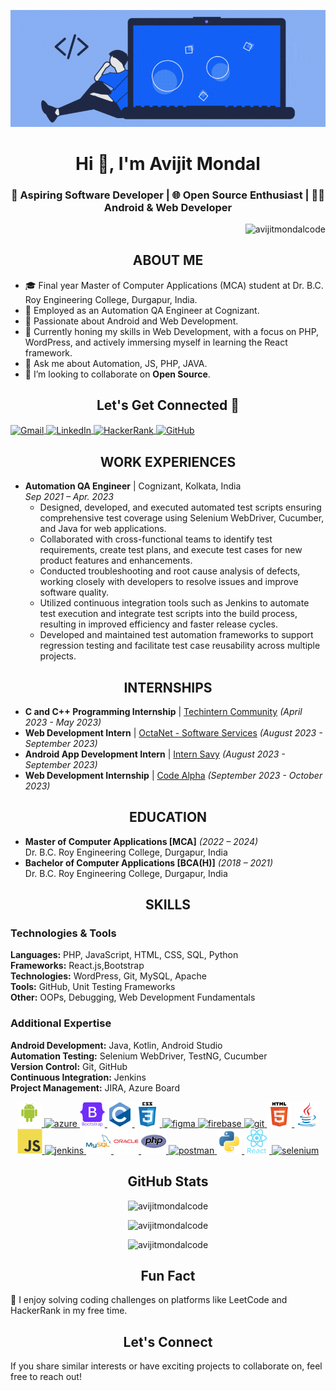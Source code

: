 <!-- Start Header -->
<p align="center">
    <img src="https://github.com/avijitmondalcode/avijitmondalcode/blob/main/Red%20and%20black%20Fashion%20Sale%20Facebook%20Cover%20(1).gif" alt="logo">
</p>
<h1 align="center">Hi 👋, I'm Avijit Mondal</h1>
<h3 align="center">🌟 Aspiring Software Developer | 🌐 Open Source Enthusiast | 👨‍💻 Android & Web Developer</h3>
<p align="right">
    <img src="https://komarev.com/ghpvc/?username=avijitmondalcode&label=Profile%20views&color=0e75b6&style=flat" alt="avijitmondalcode">
</p>
<!-- End Header -->

<!-- Start About Me -->
<div class="section-title">
    <h2 align="center">ABOUT ME</h2>
</div>
<ul>
    <li>🎓 Final year Master of Computer Applications (MCA) student at Dr. B.C. Roy Engineering College, Durgapur, India.</li>
    <li>💼 Employed as an Automation QA Engineer at Cognizant.</li>
    <li>👀 Passionate about Android and Web Development.</li>
    <li>🌱 Currently honing my skills in Web Development, with a focus on PHP, WordPress, and actively immersing myself in learning the React framework.</li>
    <li>💬 Ask me about Automation, JS, PHP, JAVA.</li>
    <li>👯 I’m looking to collaborate on <strong>Open Source</strong>.</li>
</ul>
<!-- End About Me -->

<!-- Start Let's Get Connected -->
<div class="section-title">
    <h2 align="center">Let's Get Connected 🤝</h2>
</div>
<p>
    <a href="mailto:avijitmondalasn12@gmail.com" target="_blank">
        <img align="center" src="https://upload.wikimedia.org/wikipedia/commons/thumb/7/7e/Gmail_icon_%282020%29.svg/2560px-Gmail_icon_%282020%29.svg.png" alt="Gmail" height="30" width="40">
    </a>
    <a href="https://linkedin.com/in/avijit-mondal12" target="_blank">
        <img align="center" src="https://raw.githubusercontent.com/rahuldkjain/github-profile-readme-generator/master/src/images/icons/Social/linked-in-alt.svg" alt="LinkedIn" height="30" width="40">
    </a>
    <a href="https://www.hackerrank.com/@avijitmondalcod1" target="_blank">
        <img align="center" src="https://raw.githubusercontent.com/rahuldkjain/github-profile-readme-generator/master/src/images/icons/Social/hackerrank.svg" alt="HackerRank" height="30" width="40">
    </a>
    <a href="https://github.com/avijitmondalcode" target="_blank">
        <img align="center" src="https://cdn-icons-png.flaticon.com/512/25/25231.png" alt="GitHub" height="30" width="40">
    </a>
</p>
<!-- End Let's Get Connected -->

<!-- Start Work Experience -->
<div class="section-title">
    <h2 align="center">WORK EXPERIENCES</h2>
</div>
<ul>
    <li><strong>Automation QA Engineer</strong> | Cognizant, Kolkata, India <br>
        <em>Sep 2021 – Apr. 2023</em>
        <ul>
            <li>Designed, developed, and executed automated test scripts ensuring comprehensive test coverage using Selenium WebDriver, Cucumber, and Java for web applications.</li>
            <li>Collaborated with cross-functional teams to identify test requirements, create test plans, and execute test cases for new product features and enhancements.</li>
            <li>Conducted troubleshooting and root cause analysis of defects, working closely with developers to resolve issues and improve software quality.</li>
            <li>Utilized continuous integration tools such as Jenkins to automate test execution and integrate test scripts into the build process, resulting in improved efficiency and faster release cycles.</li>
            <li>Developed and maintained test automation frameworks to support regression testing and facilitate test case reusability across multiple projects.</li>
        </ul>
    </li>
</ul>
<!-- End Work Experience -->

<!-- Start Internships -->
<div class="section-title">
    <h2 align="center">INTERNSHIPS</h2>
</div>
<ul>
    <li><strong>C and C++ Programming Internship</strong> | <a href="https://techintern.io/">Techintern Community</a> <em>(April 2023 - May 2023)</em></li>
    <li><strong>Web Development Intern</strong> | <a href="https://octanet.com/">OctaNet - Software Services</a> <em>(August 2023 - September 2023)</em></li>
    <li><strong>Android App Development Intern</strong> | <a href="https://internsavy.com/">Intern Savy</a> <em>(August 2023 - September 2023)</em></li>
    <li><strong>Web Development Internship</strong> | <a href="https://codealpha.com/">Code Alpha</a> <em>(September 2023 - October 2023)</em></li>
</ul>
<!-- End Internships -->

<!-- Start Education -->
<div class="section-title">
    <h2 align="center">EDUCATION</h2>
</div>
<ul>
    <li><strong>Master of Computer Applications [MCA]</strong> <em>(2022 – 2024)</em> <br>
        Dr. B.C. Roy Engineering College, Durgapur, India</li>
    <li><strong>Bachelor of Computer Applications [BCA(H)]</strong> <em>(2018 – 2021)</em> <br>
        Dr. B.C. Roy Engineering College, Durgapur, India</li>
</ul>
<!-- End Education -->

<!-- Start Skills -->
<div class="section-title">
    <h2 align="center">SKILLS</h2>
</div>

<div class="skills">

### Technologies & Tools

**Languages:** PHP, JavaScript, HTML, CSS, SQL, Python  
**Frameworks:** React.js,Bootstrap    
**Technologies:** WordPress, Git, MySQL, Apache  
**Tools:** GitHub, Unit Testing Frameworks  
**Other:** OOPs, Debugging, Web Development Fundamentals

### Additional Expertise

**Android Development:** Java, Kotlin, Android Studio  
**Automation Testing:** Selenium WebDriver, TestNG, Cucumber  
**Version Control:** Git, GitHub  
**Continuous Integration:** Jenkins  
**Project Management:** JIRA, Azure Board

    
</div>

<div class="icons">
    <p align="center">
        <a href="https://developer.android.com" target="_blank" rel="noreferrer">
            <img src="https://raw.githubusercontent.com/devicons/devicon/master/icons/android/android-original-wordmark.svg" alt="android" width="40" height="40">
        </a>
        <a href="https://azure.microsoft.com/en-in/" target="_blank" rel="noreferrer">
            <img src="https://www.vectorlogo.zone/logos/microsoft_azure/microsoft_azure-icon.svg" alt="azure" width="40" height="40">
        </a>
        <a href="https://getbootstrap.com" target="_blank" rel="noreferrer">
            <img src="https://raw.githubusercontent.com/devicons/devicon/master/icons/bootstrap/bootstrap-plain-wordmark.svg" alt="bootstrap" width="40" height="40">
        </a>
        <a href="https://www.cprogramming.com/" target="_blank" rel="noreferrer">
            <img src="https://raw.githubusercontent.com/devicons/devicon/master/icons/c/c-original.svg" alt="c" width="40" height="40">
        </a>
        <a href="https://www.w3schools.com/css/" target="_blank" rel="noreferrer">
            <img src="https://raw.githubusercontent.com/devicons/devicon/master/icons/css3/css3-original-wordmark.svg" alt="css3" width="40" height="40">
        </a>
        <a href="https://www.figma.com/" target="_blank" rel="noreferrer">
            <img src="https://www.vectorlogo.zone/logos/figma/figma-icon.svg" alt="figma" width="40" height="40">
        </a>
        <a href="https://firebase.google.com/" target="_blank" rel="noreferrer">
            <img src="https://www.vectorlogo.zone/logos/firebase/firebase-icon.svg" alt="firebase" width="40" height="40">
        </a>
        <a href="https://git-scm.com/" target="_blank" rel="noreferrer">
            <img src="https://www.vectorlogo.zone/logos/git-scm/git-scm-icon.svg" alt="git" width="40" height="40">
        </a>
        <a href="https://www.w3.org/html/" target="_blank" rel="noreferrer">
            <img src="https://raw.githubusercontent.com/devicons/devicon/master/icons/html5/html5-original-wordmark.svg" alt="html5" width="40" height="40">
        </a>
        <a href="https://www.java.com" target="_blank" rel="noreferrer">
            <img src="https://raw.githubusercontent.com/devicons/devicon/master/icons/java/java-original.svg" alt="java" width="40" height="40">
        </a>
        <a href="https://developer.mozilla.org/en-US/docs/Web/JavaScript" target="_blank" rel="noreferrer">
            <img src="https://raw.githubusercontent.com/devicons/devicon/master/icons/javascript/javascript-original.svg" alt="javascript" width="40" height="40">
        </a>
        <a href="https://www.jenkins.io" target="_blank" rel="noreferrer">
            <img src="https://www.vectorlogo.zone/logos/jenkins/jenkins-icon.svg" alt="jenkins" width="40" height="40">
        </a>
        <a href="https://www.mysql.com/" target="_blank" rel="noreferrer">
            <img src="https://raw.githubusercontent.com/devicons/devicon/master/icons/mysql/mysql-original-wordmark.svg" alt="mysql" width="40" height="40">
        </a>
        <a href="https://www.oracle.com/" target="_blank" rel="noreferrer">
            <img src="https://raw.githubusercontent.com/devicons/devicon/master/icons/oracle/oracle-original.svg" alt="oracle" width="40" height="40">
        </a>
        <a href="https://www.php.net" target="_blank" rel="noreferrer">
            <img src="https://raw.githubusercontent.com/devicons/devicon/master/icons/php/php-original.svg" alt="php" width="40" height="40">
        </a>
        <a href="https://postman.com" target="_blank" rel="noreferrer">
            <img src="https://www.vectorlogo.zone/logos/getpostman/getpostman-icon.svg" alt="postman" width="40" height="40">
        </a>
        <a href="https://www.python.org" target="_blank" rel="noreferrer">
            <img src="https://raw.githubusercontent.com/devicons/devicon/master/icons/python/python-original.svg" alt="python" width="40" height="40">
        </a>
        <a href="https://reactjs.org/" target="_blank" rel="noreferrer">
            <img src="https://raw.githubusercontent.com/devicons/devicon/master/icons/react/react-original-wordmark.svg" alt="react" width="40" height="40">
        </a>
        <a href="https://www.selenium.dev" target="_blank" rel="noreferrer">
            <img src="https://raw.githubusercontent.com/detain/svg-logos/780f25886640cef088af994181646db2f6b1a3f8/svg/selenium-logo.svg" alt="selenium" width="40" height="40">
        </a>
    </p>
</div>
<!-- End Skills -->

<!-- Start GitHub Stats -->
<div class="section-title">
    <h2 align="center">GitHub Stats</h2>
</div>
<p align="center">
    <img src="https://github-readme-stats.vercel.app/api/top-langs?username=avijitmondalcode&show_icons=true&locale=en&layout=compact" alt="avijitmondalcode">
</p>
<p align="center">
    <img src="https://github-readme-stats.vercel.app/api?username=avijitmondalcode&show_icons=true&locale=en" alt="avijitmondalcode">
</p>
<p align="center">
    <img src="https://github-readme-streak-stats.herokuapp.com/?user=avijitmondalcode" alt="avijitmondalcode">
</p>
<!-- End GitHub Stats -->

<!-- Start Footer -->
<div class="section-title">
    <h2 align="center">Fun Fact</h2>
</div>
<p>👀 I enjoy solving coding challenges on platforms like LeetCode and HackerRank in my free time.</p>
<div class="section-title">
    <h2 align="center">Let's Connect</h2>
</div>
<p>If you share similar interests or have exciting projects to collaborate on, feel free to reach out!</p>
<!-- End Footer -->

